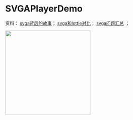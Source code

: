 # SVGAPlayerDemo

资料：
[svga背后的故事](https://www.jianshu.com/p/dfa16d9d67cd)；
[svga和lottie对比](https://www.jianshu.com/p/60d28d7bab48)；
[svga问题汇总](http://blog.sina.com.cn/s/articlelist_3197817827_0_1.html) ；


 <img src="http://ww1.sinaimg.cn/large/006MN9o5ly1g8fee7dccbj30u01t0q6r.jpg" width=270/>